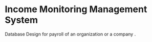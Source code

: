 # Income Monitoring Management System
 Database Design for payroll of an organization or a company .
